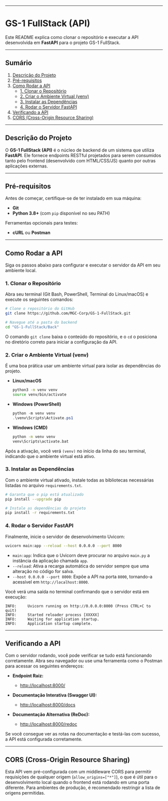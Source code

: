 -----

# GS-1 FullStack (API)

Este README explica como clonar o repositório e executar a API desenvolvida em **FastAPI** para o projeto GS-1 FullStack.

-----

## Sumário

1.  [Descrição do Projeto](https://www.google.com/search?q=%23descri%C3%A7%C3%A3o-do-projeto)
2.  [Pré-requisitos](https://www.google.com/search?q=%23pr%C3%A9-requisitos)
3.  [Como Rodar a API](https://www.google.com/search?q=%23como-rodar-a-api)
      - [1. Clonar o Repositório](https://www.google.com/search?q=%231-clonar-o-reposit%C3%B3rio)
      - [2. Criar o Ambiente Virtual (venv)](https://www.google.com/search?q=%232-criar-o-ambiente-virtual-venv)
      - [3. Instalar as Dependências](https://www.google.com/search?q=%233-instalar-as-depend%C3%AAncias)
      - [4. Rodar o Servidor FastAPI](https://www.google.com/search?q=%234-rodar-o-servidor-fastapi)
4.  [Verificando a API](https://www.google.com/search?q=%23verificando-a-api)
5.  [CORS (Cross-Origin Resource Sharing)](https://www.google.com/search?q=%23cors-cross-origin-resource-sharing)

-----

## Descrição do Projeto

O **GS-1 FullStack (API)** é o núcleo de backend de um sistema que utiliza **FastAPI**. Ele fornece endpoints RESTful projetados para serem consumidos tanto pelo frontend (desenvolvido com HTML/CSS/JS) quanto por outras aplicações externas.

-----

## Pré-requisitos

Antes de começar, certifique-se de ter instalado em sua máquina:

  - **Git**
  - **Python 3.8+** (com `pip` disponível no seu PATH)

Ferramentas opcionais para testes:

  - **cURL** ou **Postman**

-----

## Como Rodar a API

Siga os passos abaixo para configurar e executar o servidor da API em seu ambiente local.

### 1\. Clonar o Repositório

Abra seu terminal (Git Bash, PowerShell, Terminal do Linux/macOS) e execute os seguintes comandos:

```bash
# Clone o repositório do GitHub
git clone https://github.com/MGC-Corp/GS-1-FullStack.git

# Navegue até a pasta do backend
cd "GS-1-FullStack/Back"
```

O comando `git clone` baixa o conteúdo do repositório, e o `cd` o posiciona no diretório correto para iniciar a configuração da API.

### 2\. Criar o Ambiente Virtual (venv)

É uma boa prática usar um ambiente virtual para isolar as dependências do projeto.

  * **Linux/macOS**

    ```bash
    python3 -m venv venv
    source venv/bin/activate
    ```

  * **Windows (PowerShell)**

    ```powershell
    python -m venv venv
    .\venv\Scripts\Activate.ps1
    ```

  * **Windows (CMD)**

    ```bat
    python -m venv venv
    venv\Scripts\activate.bat
    ```

Após a ativação, você verá `(venv)` no início da linha do seu terminal, indicando que o ambiente virtual está ativo.

### 3\. Instalar as Dependências

Com o ambiente virtual ativado, instale todas as bibliotecas necessárias listadas no arquivo `requirements.txt`.

```bash
# Garanta que o pip está atualizado
pip install --upgrade pip

# Instale as dependências do projeto
pip install -r requirements.txt
```

### 4\. Rodar o Servidor FastAPI

Finalmente, inicie o servidor de desenvolvimento Uvicorn:

```bash
uvicorn main:app --reload --host 0.0.0.0 --port 8000
```

  - `main:app`: Indica que o Uvicorn deve procurar no arquivo `main.py` a instância da aplicação chamada `app`.
  - `--reload`: Ativa a recarga automática do servidor sempre que uma alteração no código for salva.
  - `--host 0.0.0.0 --port 8000`: Expõe a API na porta `8000`, tornando-a acessível em `http://localhost:8000`.

Você verá uma saída no terminal confirmando que o servidor está em execução:

```
INFO:     Uvicorn running on http://0.0.0.0:8000 (Press CTRL+C to quit)
INFO:     Started reloader process [XXXXX]
INFO:     Waiting for application startup.
INFO:     Application startup complete.
```

-----

## Verificando a API

Com o servidor rodando, você pode verificar se tudo está funcionando corretamente. Abra seu navegador ou use uma ferramenta como o Postman para acessar os seguintes endereços:

  - **Endpoint Raiz:**

      - [http://localhost:8000/](https://www.google.com/search?q=http://localhost:8000/)

  - **Documentação Interativa (Swagger UI):**

      - [http://localhost:8000/docs](https://www.google.com/search?q=http://localhost:8000/docs)

  - **Documentação Alternativa (ReDoc):**

      - [http://localhost:8000/redoc](https://www.google.com/search?q=http://localhost:8000/redoc)

Se você consegue ver as rotas na documentação e testá-las com sucesso, a API está configurada corretamente.

-----

## CORS (Cross-Origin Resource Sharing)

Esta API vem pré-configurada com um middleware CORS para permitir requisições de qualquer origem (`allow_origins=["*"]`), o que é útil para o desenvolvimento local quando o frontend está rodando em uma porta diferente. Para ambientes de produção, é recomendado restringir a lista de origens permitidas.
